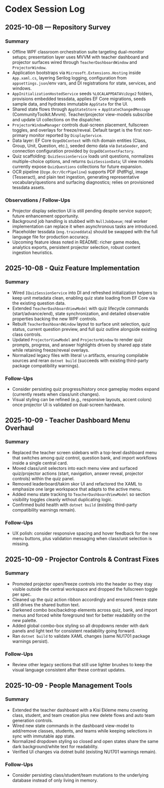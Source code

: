 # Codex Session Log

## 2025-10-08 — Repository Survey

### Summary
- Offline WPF classroom orchestration suite targeting dual-monitor setups; presentation layer uses MVVM with teacher dashboard and projector surfaces wired through `TeacherDashboardWindow` and `ProjectorWindow`.
- Application bootstraps via `Microsoft.Extensions.Hosting` inside `App.xaml.cs`, layering Serilog logging, configuration from `appsettings.json`/env vars, and DI registrations for state, services, and windows.
- `AppInitializationHostedService` seeds `%LOCALAPPDATA%\Ozge2` folders, provisions embedded tessdata, applies EF Core migrations, seeds sample data, and hydrates immutable `AppState` for the UI.
- Shared state flows through `AppStateStore` + `AppStateChangedMessage` (CommunityToolkit.Mvvm). Teacher/projector view-models subscribe and update UI collections on the dispatcher.
- `ProjectorWindowManager` controls dual-screen placement, fullscreen toggles, and overlays for freeze/reveal. Default target is the first non-primary monitor reported by `DisplayService`.
- Data layer: EF Core `OzgeDbContext` with rich domain entities (Class, Group, Unit, Question, etc.), seeded demo data via `DataSeeder`, and connection configuration provided by `OzgeDbContextFactory`.
- Quiz scaffolding: `QuizSessionService` loads unit questions, normalizes multiple-choice options, and returns `QuizSessionData`; UI view models currently expose `QuizQuestions` collections for future expansion.
- OCR pipeline (`Ozge.Ocr/OcrPipeline`) supports PDF (PdfPig), image (Tesseract), and plain text ingestion, generating representative vocabulary/questions and surfacing diagnostics; relies on provisioned tessdata assets.

### Observations / Follow-Ups
- Projector display selection UI is still pending despite service support; future enhancement opportunity.
- Background job handling is stubbed with `NullJobQueue`; real worker implementation can replace it when asynchronous tasks are introduced.
- Placeholder tessdata (`eng.traineddata`) should be swapped with the full language file for production accuracy.
- Upcoming feature ideas noted in README: richer game modes, analytics exports, persistent projector selection, robust content ingestion heuristics.

## 2025-10-08 - Quiz Feature Implementation

### Summary
- Wired `IQuizSessionService` into DI and refreshed initialization helpers to keep unit metadata clean, enabling quiz state loading from EF Core via the existing question data.
- Extended `TeacherDashboardViewModel` with quiz lifecycle commands (start/advance/end), state synchronization, and detailed observable properties backing the new WPF controls.
- Rebuilt `TeacherDashboardWindow` layout to surface unit selection, quiz status, current question preview, and full quiz outline alongside existing class controls.
- Updated `ProjectorViewModel` and `ProjectorWindow` to render quiz prompts, progress, and answer highlights driven by shared app state while retaining freeze/reveal overlays.
- Normalized legacy files with literal `\n` artifacts, ensuring compilable sources and reran `dotnet build` (succeeds with existing third-party package compatibility warnings).

### Follow-Ups
- Consider persisting quiz progress/history once gameplay modes expand (currently resets when class/unit changes).
- Visual styling can be refined (e.g., responsive layouts, accent colors) once projector UI is validated on dual-screen hardware.

## 2025-10-09 - Teacher Dashboard Menu Overhaul

### Summary
- Replaced the teacher screen sidebars with a top-level dashboard menu that switches among quiz control, question bank, and import workflows inside a single central card.
- Moved class/unit selectors into each menu view and surfaced quiz/projector actions (start, navigation, answer reveal, projector controls) within the quiz panel.
- Removed leaderboard/takim skor UI and refactored the XAML to emphasize one large workspace that adapts to the active menu.
- Added menu state tracking to `TeacherDashboardViewModel` so section visibility toggles cleanly without duplicating logic.
- Confirmed build health with `dotnet build` (existing third-party compatibility warnings remain).

### Follow-Ups
- UX polish: consider responsive spacing and hover feedback for the new menu buttons, plus validation messaging when class/unit selection is missing.

## 2025-10-09 - Projector Controls & Contrast Fixes

### Summary
- Promoted projector open/freeze controls into the header so they stay visible outside the central workspace and dropped the fullscreen toggle per spec.
- Cleaned up the quiz action ribbon accordingly and ensured freeze state still drives the shared button text.
- Darkened combo box/backdrop elements across quiz, bank, and import menus and forced white foreground text for better readability on the new palette.
- Added global combo-box styling so all dropdowns render with dark panels and light text for consistent readability going forward.
- Ran `dotnet build` to validate XAML changes (same NU1701 package warnings persist).

### Follow-Ups
- Review other legacy sections that still use lighter brushes to keep the visual language consistent after these contrast updates.

## 2025-10-09 - People Management Tools

### Summary
- Extended the teacher dashboard with a Kisi Ekleme menu covering class, student, and team creation plus new delete flows and auto team generation controls.
- Wired new state commands in the dashboard view-model to add/remove classes, students, and teams while keeping selections in sync with immutable app state.
- Normalized dropdown styling so closed and open states share the same dark background/white text for readability.
- Verified UI changes via dotnet build (existing NU1701 warnings remain).

### Follow-Ups
- Consider persisting class/student/team mutations to the underlying database instead of only living in memory.

